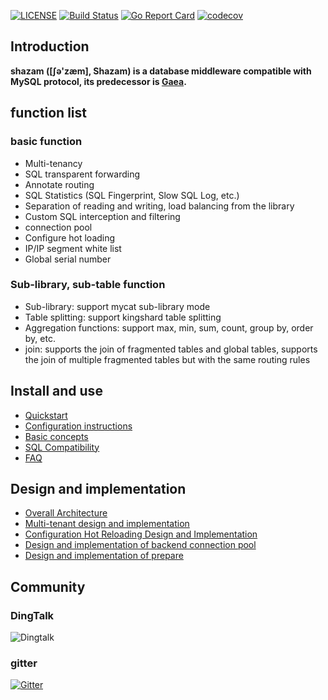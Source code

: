 [![LICENSE](https://img.shields.io/badge/license-Apache--2.0-blue.svg)](https://github.com/nooncall/shazam/blob/master/LICENSE)
[![Build Status](https://github.com/nooncall/shazam/workflows/build/badge.svg)](https://github.com/nooncall/shazam/actions?query=workflow%3Abuild)
[![Go Report Card](https://goreportcard.com/badge/github.com/nooncall/shazam)](https://goreportcard.com/report/github.com/nooncall/shazam)
[![codecov](https://codecov.io/gh/nooncall/shazam/branch/master/graph/badge.svg)](https://codecov.io/gh/nooncall/shazam)

## Introduction

**shazam ([ʃə'zæm], Shazam) is a database middleware compatible with MySQL protocol, its predecessor is [Gaea](https://github.com/XiaoMi/Gaea).**

## function list

### basic function

- Multi-tenancy
- SQL transparent forwarding
- Annotate routing
- SQL Statistics (SQL Fingerprint, Slow SQL Log, etc.)
- Separation of reading and writing, load balancing from the library
- Custom SQL interception and filtering
- connection pool
- Configure hot loading
- IP/IP segment white list
- Global serial number

### Sub-library, sub-table function

- Sub-library: support mycat sub-library mode
- Table splitting: support kingshard table splitting
- Aggregation functions: support max, min, sum, count, group by, order by, etc.
- join: supports the join of fragmented tables and global tables, supports the join of multiple fragmented tables but with the same routing rules

## Install and use

- [Quickstart](docs/quickstart.md)
- [Configuration instructions](docs/configuration.md)
- [Basic concepts](docs/concepts.md)
- [SQL Compatibility](docs/compatibility.md)
- [FAQ](docs/faq.md)

## Design and implementation

- [Overall Architecture](docs/architecture.md)
- [Multi-tenant design and implementation](docs/multi-tenant.md)
- [Configuration Hot Reloading Design and Implementation](docs/config-reloading.md)
- [Design and implementation of backend connection pool](docs/connection-pool.md)
- [Design and implementation of prepare](docs/prepare.md)

## Community

### DingTalk
![Dingtalk](docs/assets/shazam_dingtalk.png)

### gitter
[![Gitter](https://badges.gitter.im/nooncall/shazam.svg)](https://gitter.im/nooncall/shazam)